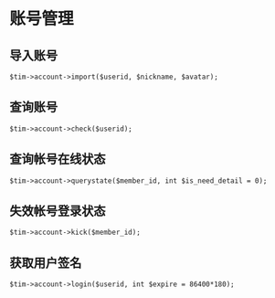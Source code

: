 # 账号管理

## 导入账号

```
$tim->account->import($userid, $nickname, $avatar);
```

## 查询账号

```
$tim->account->check($userid);
```

## 查询帐号在线状态

```
$tim->account->querystate($member_id, int $is_need_detail = 0);
```

## 失效帐号登录状态

```
$tim->account->kick($member_id);
```

## 获取用户签名

```
$tim->account->login($userid, int $expire = 86400*180);
```
